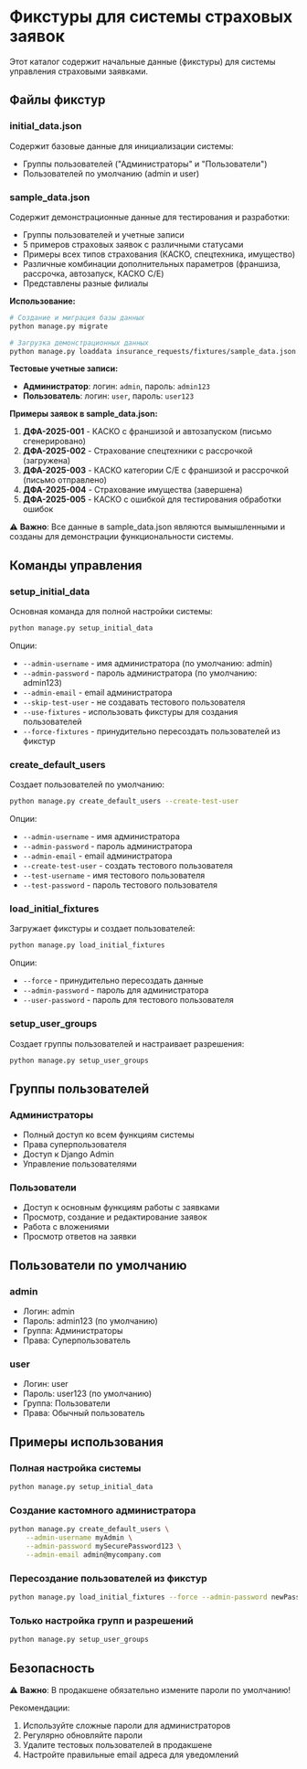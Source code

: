 # Фикстуры для системы страховых заявок

Этот каталог содержит начальные данные (фикстуры) для системы управления страховыми заявками.

## Файлы фикстур

### initial_data.json
Содержит базовые данные для инициализации системы:
- Группы пользователей ("Администраторы" и "Пользователи")
- Пользователей по умолчанию (admin и user)

### sample_data.json
Содержит демонстрационные данные для тестирования и разработки:
- Группы пользователей и учетные записи
- 5 примеров страховых заявок с различными статусами
- Примеры всех типов страхования (КАСКО, спецтехника, имущество)
- Различные комбинации дополнительных параметров (франшиза, рассрочка, автозапуск, КАСКО C/E)
- Представлены разные филиалы

**Использование:**
```bash
# Создание и миграция базы данных
python manage.py migrate

# Загрузка демонстрационных данных
python manage.py loaddata insurance_requests/fixtures/sample_data.json
```

**Тестовые учетные записи:**
- **Администратор**: логин: `admin`, пароль: `admin123`
- **Пользователь**: логин: `user`, пароль: `user123`

**Примеры заявок в sample_data.json:**
1. **ДФА-2025-001** - КАСКО с франшизой и автозапуском (письмо сгенерировано)
2. **ДФА-2025-002** - Страхование спецтехники с рассрочкой (загружена)
3. **ДФА-2025-003** - КАСКО категории C/E с франшизой и рассрочкой (письмо отправлено)
4. **ДФА-2025-004** - Страхование имущества (завершена)
5. **ДФА-2025-005** - КАСКО с ошибкой для тестирования обработки ошибок

⚠️ **Важно**: Все данные в sample_data.json являются вымышленными и созданы для демонстрации функциональности системы.

## Команды управления

### setup_initial_data
Основная команда для полной настройки системы:
```bash
python manage.py setup_initial_data
```

Опции:
- `--admin-username` - имя администратора (по умолчанию: admin)
- `--admin-password` - пароль администратора (по умолчанию: admin123)
- `--admin-email` - email администратора
- `--skip-test-user` - не создавать тестового пользователя
- `--use-fixtures` - использовать фикстуры для создания пользователей
- `--force-fixtures` - принудительно пересоздать пользователей из фикстур

### create_default_users
Создает пользователей по умолчанию:
```bash
python manage.py create_default_users --create-test-user
```

Опции:
- `--admin-username` - имя администратора
- `--admin-password` - пароль администратора
- `--admin-email` - email администратора
- `--create-test-user` - создать тестового пользователя
- `--test-username` - имя тестового пользователя
- `--test-password` - пароль тестового пользователя

### load_initial_fixtures
Загружает фикстуры и создает пользователей:
```bash
python manage.py load_initial_fixtures
```

Опции:
- `--force` - принудительно пересоздать данные
- `--admin-password` - пароль для администратора
- `--user-password` - пароль для тестового пользователя

### setup_user_groups
Создает группы пользователей и настраивает разрешения:
```bash
python manage.py setup_user_groups
```

## Группы пользователей

### Администраторы
- Полный доступ ко всем функциям системы
- Права суперпользователя
- Доступ к Django Admin
- Управление пользователями

### Пользователи
- Доступ к основным функциям работы с заявками
- Просмотр, создание и редактирование заявок
- Работа с вложениями
- Просмотр ответов на заявки

## Пользователи по умолчанию

### admin
- Логин: admin
- Пароль: admin123 (по умолчанию)
- Группа: Администраторы
- Права: Суперпользователь

### user
- Логин: user
- Пароль: user123 (по умолчанию)
- Группа: Пользователи
- Права: Обычный пользователь

## Примеры использования

### Полная настройка системы
```bash
python manage.py setup_initial_data
```

### Создание кастомного администратора
```bash
python manage.py create_default_users \
    --admin-username myAdmin \
    --admin-password mySecurePassword123 \
    --admin-email admin@mycompany.com
```

### Пересоздание пользователей из фикстур
```bash
python manage.py load_initial_fixtures --force --admin-password newPassword123
```

### Только настройка групп и разрешений
```bash
python manage.py setup_user_groups
```

## Безопасность

⚠️ **Важно**: В продакшене обязательно измените пароли по умолчанию!

Рекомендации:
1. Используйте сложные пароли для администраторов
2. Регулярно обновляйте пароли
3. Удалите тестовых пользователей в продакшене
4. Настройте правильные email адреса для уведомлений